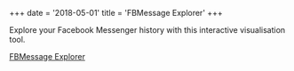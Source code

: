 +++
date = '2018-05-01'
title = 'FBMessage Explorer'
+++

Explore your Facebook Messenger history with this interactive visualisation tool. 

[FBMessage Explorer](https://adurivault.github.io/FBMessage/)